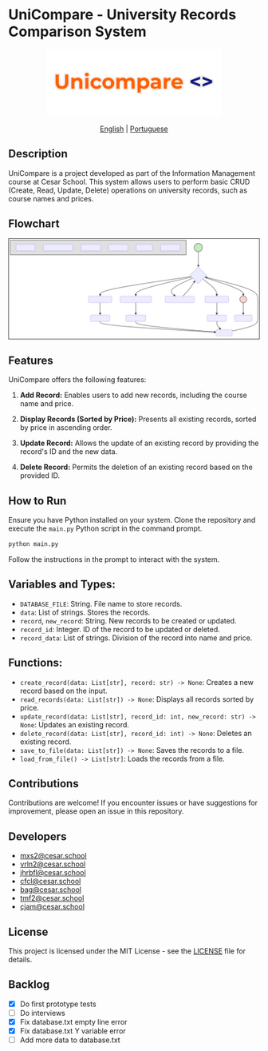 # UniCompare - University Records Comparison System

<p align="center">
<a href=""><img src="./resources/logo.png" alt="Unicompare Logo." width=350px"></a>
</p>

<p align="center">
<a href="docs/README_EN.md">English</a> | <a href="../README.md">Portuguese</a>
</p>

## Description

UniCompare is a project developed as part of the Information Management course at Cesar School. This system allows users to perform basic CRUD (Create, Read, Update, Delete) operations on university records, such as course names and prices.

## Flowchart

<p align="center" style="border: 1px solid #333; background-color: white;">
  <a href="">
    <img src="./resources/flowchart.svg" alt="Unicompare Flowchart">
  </a>
</p>

## Features

UniCompare offers the following features:

1. **Add Record:** Enables users to add new records, including the course name and price.

2. **Display Records (Sorted by Price):** Presents all existing records, sorted by price in ascending order.

3. **Update Record:** Allows the update of an existing record by providing the record's ID and the new data.

4. **Delete Record:** Permits the deletion of an existing record based on the provided ID.

## How to Run

Ensure you have Python installed on your system. Clone the repository and execute the `main.py` Python script in the command prompt.

```bash
python main.py
```

Follow the instructions in the prompt to interact with the system.

## Variables and Types:

- `DATABASE_FILE`: String. File name to store records.
- `data`: List of strings. Stores the records.
- `record`, `new_record`: String. New records to be created or updated.
- `record_id`: Integer. ID of the record to be updated or deleted.
- `record_data`: List of strings. Division of the record into name and price.

## Functions:

- `create_record(data: List[str], record: str) -> None`: Creates a new record based on the input.
- `read_records(data: List[str]) -> None`: Displays all records sorted by price.
- `update_record(data: List[str], record_id: int, new_record: str) -> None`: Updates an existing record.
- `delete_record(data: List[str], record_id: int) -> None`: Deletes an existing record.
- `save_to_file(data: List[str]) -> None`: Saves the records to a file.
- `load_from_file() -> List[str]`: Loads the records from a file.

## Contributions

Contributions are welcome! If you encounter issues or have suggestions for improvement, please open an issue in this repository.

## Developers

- mxs2@cesar.school
- vrln2@cesar.school
- jhrbfl@cesar.school
- cfcl@cesar.school
- bag@cesar.school
- tmf2@cesar.school
- cjam@cesar.school

## License

This project is licensed under the MIT License - see the [LICENSE](LICENSE) file for details.

## Backlog

- [x] Do first prototype tests
- [ ] Do interviews
- [x] Fix database.txt empty line error
- [x] Fix database.txt Y variable error
- [ ] Add more data to database.txt

